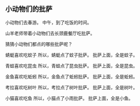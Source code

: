 ## 小动物们的批萨

小动物们去春游。
中午，到了吃饭的时间。

山羊老师带着小动物们去长颈鹿餐厅吃批萨。

猜猜小动物们都点的哪些批萨呢？


蜻蜓喜欢吃蚊子
所以，蜻蜓点了蚊子批萨。
批萨上面，全是蚊子。

青蛙喜欢吃昆虫
所以，青蛙点了昆虫批萨。
批萨上面，全是昆虫。

金鱼喜欢吃蚯蚓
所以，金鱼点了蚯蚓批萨。
批萨上面，全是蚯蚓。

考拉喜欢吃树叶
所以，考拉点了树叶批萨。
批萨上面，全是树叶。

小猫喜欢吃鱼
所以，小猫点了小雨批萨。
批萨上面，全是小鱼。
